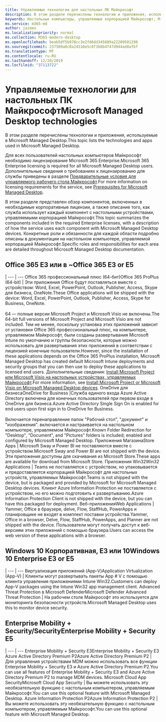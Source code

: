 ```yaml
---
title: Управляемые технологии для настольных ПК Майкрософт
description: В этом разделе перечислены технологии и приложения, используемые в Microsoft Managed Desktop.
keywords: Настольные компьютеры, управляемые корпорацией Майкрософт, Microsoft 365, служба, документация
ms.service: m365-md
author: jaimeo
ms.localizationpriority: normal
ms.collection: M365-modern-desktop
ms.openlocfilehash: beab5df5b978cc3e2fd6dd345609a22209501298
ms.sourcegitcommit: 237589a0c8a24510e5c8f3b8b4747d944ad0afbf
ms.translationtype: MT
ms.contentlocale: ru-RU
ms.lasthandoff: 12/20/2019
ms.locfileid: "37113722"
---
```

# <a name="microsoft-managed-desktop-technologies"></a><span data-ttu-id="e679e-104">Управляемые технологии для настольных ПК Майкрософт</span><span class="sxs-lookup"><span data-stu-id="e679e-104">Microsoft Managed Desktop technologies</span></span>

<span data-ttu-id="e679e-105">В этом разделе перечислены технологии и приложения, используемые в Microsoft Managed Desktop.</span><span class="sxs-lookup"><span data-stu-id="e679e-105">This topic lists the technologies and apps used in Microsoft Managed Desktop.</span></span>

<!-- Microsoft 365 E5; Device as a Service -->
<!-- in O365 table, standard suite, removed this sentence "Please see the Installation of Project/Visio 64bit Click to Run Addendum for important deployment instructions. -->

<span data-ttu-id="e679e-106">Для всех пользователей настольных компьютеров Майкрософт необходимо лицензирование Microsoft 365 Enterprise.</span><span class="sxs-lookup"><span data-stu-id="e679e-106">Microsoft 365 Enterprise licensing is required for all Microsoft Managed Desktop users.</span></span> <span data-ttu-id="e679e-107">Дополнительные сведения о требованиях к лицензированию для службы приведены в разделе [Предварительные условия для управляемого рабочего стола Майкрософт](../get-ready/prerequisites.md).</span><span class="sxs-lookup"><span data-stu-id="e679e-107">For more information on licensing requirements for the service, see [Prerequisites for Microsoft Managed Desktop](../get-ready/prerequisites.md).</span></span>

<span data-ttu-id="e679e-108">В этом разделе представлен обзор компонентов, включенных в необходимые корпоративные лицензии, а также описание того, как служба использует каждый компонент с настольными устройствами, управляемыми корпорацией Майкрософт.</span><span class="sxs-lookup"><span data-stu-id="e679e-108">This topic summarizes the components included in the required Enterprise licenses, with a description of how the service uses each component with Microsoft Managed Desktop devices.</span></span> <span data-ttu-id="e679e-109">Конкретные роли и обязанности для каждой области подробно описаны в документации на настольном компьютере, управляемой корпорацией Майкрософт.</span><span class="sxs-lookup"><span data-stu-id="e679e-109">Specific roles and responsibilities for each area are detailed throughout Microsoft Managed Desktop documentation.</span></span> 

## <a name="office-365-e3-or-e5"></a><span data-ttu-id="e679e-110">Office 365 E3 или в ~</span><span class="sxs-lookup"><span data-stu-id="e679e-110">Office 365 E3 or E5</span></span>
 |
 --- | ---
<span data-ttu-id="e679e-111">Office 365 профессиональный плюс (64-бит)</span><span class="sxs-lookup"><span data-stu-id="e679e-111">Office 365 ProPlus (64-bit)</span></span> | <span data-ttu-id="e679e-112">Эти приложения Office будут поставляться вместе с устройством: Word, Excel, PowerPoint, Outlook, Publisher, Access, Skype для бизнеса, OneNote.</span><span class="sxs-lookup"><span data-stu-id="e679e-112">These Office applications will be shipped with the device: Word, Excel, PowerPoint, Outlook, Publisher, Access, Skype for Business, OneNote.</span></span><br><br><span data-ttu-id="e679e-113">64 — полные версии Microsoft Project и Microsoft Visio не включены.</span><span class="sxs-lookup"><span data-stu-id="e679e-113">The 64-bit full versions of Microsoft Project and Microsoft Visio are not included.</span></span> <span data-ttu-id="e679e-114">Тем не менее, поскольку установка этих приложений зависит от установки Office 365 профессиональный плюс, на компьютере, управляемом Майкрософт, были созданы развертывания Microsoft Intune по умолчанию и группы безопасности, которые можно использовать для развертывания этих приложений в соответствии с лицензией конечные пользователи.</span><span class="sxs-lookup"><span data-stu-id="e679e-114">However, since the installation of these applications depends on the Office 365 ProPlus installation, Microsoft Managed Desktop has created default Microsoft Intune deployments and security groups that you can then use to deploy these applications to licensed end users.</span></span> <span data-ttu-id="e679e-115">Дополнительные сведения: [Install Microsoft Project или Microsoft Visio на настольных устройствах, управляемых Майкрософт](../get-started/project-visio.md).</span><span class="sxs-lookup"><span data-stu-id="e679e-115">For more information, see [Install Microsoft Project or Microsoft Visio on Microsoft Managed Desktop devices](../get-started/project-visio.md).</span></span>
<span data-ttu-id="e679e-116">OneDrive для бизнеса</span><span class="sxs-lookup"><span data-stu-id="e679e-116">OneDrive for Business</span></span> |<span data-ttu-id="e679e-117">Служба единого входа Azure Active Directory включена для конечных пользователей при первом входе в OneDrive для бизнеса.</span><span class="sxs-lookup"><span data-stu-id="e679e-117">Azure Active Directory Single Sign On is enabled for end users upon first sign in to OneDrive for Business.</span></span><br><br><span data-ttu-id="e679e-118">Включается перенаправление папок "Рабочий стол", "документ" и "изображения". включается и настраивается на настольном компьютере, управляемом Майкрософт.</span><span class="sxs-lookup"><span data-stu-id="e679e-118">Known Folder Redirection for "Desktop", "Document", and "Pictures" folders is included; enabled and configured by Microsoft Managed Desktop.</span></span> 
<span data-ttu-id="e679e-119">Приложения Магазина</span><span class="sxs-lookup"><span data-stu-id="e679e-119">Store Apps</span></span> |    <span data-ttu-id="e679e-120">Microsoft Sway и Power BI не поставляются вместе с устройством.</span><span class="sxs-lookup"><span data-stu-id="e679e-120">Microsoft Sway and Power BI are not shipped with the device.</span></span> <span data-ttu-id="e679e-121">Эти приложения доступны для скачивания из Microsoft Store.</span><span class="sxs-lookup"><span data-stu-id="e679e-121">These apps are available for download from Microsoft Store.</span></span>
<span data-ttu-id="e679e-122">Приложения Win32</span><span class="sxs-lookup"><span data-stu-id="e679e-122">Win32 Applications</span></span> |    <span data-ttu-id="e679e-123">Teams не поставляется с устройством, но упаковывается и предоставляется корпорацией Майкрософт для настольных устройств, управляемых Майкрософт.</span><span class="sxs-lookup"><span data-stu-id="e679e-123">Teams is not shipped with the device, but is packaged and provided by Microsoft for Microsoft Managed Desktop devices.</span></span> <span data-ttu-id="e679e-124">Клиент Azure Information Protection не поставляется с устройством, но его можно подготовить к развертыванию.</span><span class="sxs-lookup"><span data-stu-id="e679e-124">Azure Information Protection Client is not shipped with the device, but you can have this packaged for deployment.</span></span> 
<span data-ttu-id="e679e-125">Веб-приложения</span><span class="sxs-lookup"><span data-stu-id="e679e-125">Web Applications</span></span> |  <span data-ttu-id="e679e-126">Yammer, Office в браузере, delve, Flow, StaffHub, PowerApps и планировщике не входят в комплект поставки устройства.</span><span class="sxs-lookup"><span data-stu-id="e679e-126">Yammer, Office in a browser, Delve, Flow, StaffHub, PowerApps, and Planner are not shipped with the device.</span></span> <span data-ttu-id="e679e-127">Пользователи могут получать доступ к веб-версиям этих приложений с помощью браузера.</span><span class="sxs-lookup"><span data-stu-id="e679e-127">Users can access the web version of these applications with a browser.</span></span>


## <a name="windows-10-enterprise-e3-or-e5"></a><span data-ttu-id="e679e-128">Windows 10 Корпоративная, E3 или 10</span><span class="sxs-lookup"><span data-stu-id="e679e-128">Windows 10 Enterprise E3 or E5</span></span>

 |
 --- | ---
<span data-ttu-id="e679e-129">Виртуализация приложений (App-V)</span><span class="sxs-lookup"><span data-stu-id="e679e-129">Application Virtualization (App-V)</span></span> |    <span data-ttu-id="e679e-130">Клиенты могут развертывать пакеты App # V с помощью клиента управления приложениями Intune Win32.</span><span class="sxs-lookup"><span data-stu-id="e679e-130">Customers can deploy App-V packages using the Intune Win32 app management client.</span></span>
<span data-ttu-id="e679e-131">Advanced Threat Protection в Microsoft Defender</span><span class="sxs-lookup"><span data-stu-id="e679e-131">Microsoft Defender Advanced Threat Protection</span></span> |  <span data-ttu-id="e679e-132">На рабочем столе Майкрософт это используется для мониторинга безопасности устройств.</span><span class="sxs-lookup"><span data-stu-id="e679e-132">Microsoft Managed Desktop uses this to monitor device security.</span></span> 

## <a name="enterprise-mobility--security-e5"></a><span data-ttu-id="e679e-133">Enterprise Mobility + Security/Security</span><span class="sxs-lookup"><span data-stu-id="e679e-133">Enterprise Mobility + Security E5</span></span>

 |
 --- | ---
<span data-ttu-id="e679e-134">Enterprise Mobility + Security E3</span><span class="sxs-lookup"><span data-stu-id="e679e-134">Enterprise Mobility + Security E3</span></span><br><span data-ttu-id="e679e-135">Azure Active Directory Premium P2</span><span class="sxs-lookup"><span data-stu-id="e679e-135">Azure Active Directory Premium P2</span></span> |    <span data-ttu-id="e679e-136">Для управления устройствами MDM можно использовать все функции Enterprise Mobility + Security E3 и Azure Active Directory Premium P2.</span><span class="sxs-lookup"><span data-stu-id="e679e-136">You can use all features of Enterprise Mobility + Security E3 and Azure Active Directory Premium P2 to manage MDM devices.</span></span>
<span data-ttu-id="e679e-137">Microsoft Cloud App Security</span><span class="sxs-lookup"><span data-stu-id="e679e-137">Microsoft Cloud App Security</span></span> |  <span data-ttu-id="e679e-138">Вы можете использовать эту необязательную функцию с настольным компьютером, управляемым Майкрософт.</span><span class="sxs-lookup"><span data-stu-id="e679e-138">You can use this optional feature with Microsoft Managed Desktop.</span></span>
<span data-ttu-id="e679e-139">Azure Information Protection P2</span><span class="sxs-lookup"><span data-stu-id="e679e-139">Azure Information Protection P2</span></span>  | <span data-ttu-id="e679e-140">Вы можете использовать эту необязательную функцию с настольным компьютером, управляемым Майкрософт.</span><span class="sxs-lookup"><span data-stu-id="e679e-140">You can use this optional feature with Microsoft Managed Desktop.</span></span>
